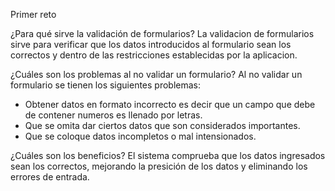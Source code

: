 Primer reto

¿Para qué sirve la validación de formularios?
La validacion de formularios sirve para verificar que los datos introducidos al formulario sean los correctos y dentro de las restricciones establecidas por la aplicacion.

¿Cuáles son los problemas al no validar un formulario?
Al no validar un formulario se tienen los siguientes problemas:

- Obtener datos en formato incorrecto es decir que un campo que debe de contener
  numeros es llenado por letras.
- Que se omita dar ciertos datos que son considerados importantes.
- Que se coloque datos incompletos o mal intensionados.

¿Cuáles son los beneficios?
El sistema comprueba que los datos ingresados sean los correctos, mejorando la presición de los datos y eliminando los errores de entrada.
